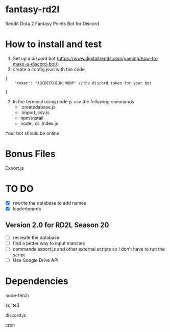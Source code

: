 # fantasy-rd2l
Reddit Dota 2 Fantasy Points Bot for Discord



# How to install and test

1. Set up a discord bot (https://www.digitaltrends.com/gaming/how-to-make-a-discord-bot/)
2. create a config.json with the code
```
{
    "token": "ABCDEFGHIJKLMONP" //the discord token for your bot 
    
}
```
3. In the terminal using node.js use the following commands
   - .createdabase.js
   - .import_csv.js
   - npm install 
   - node . or .index.js

Your bot should be online


# Bonus Files

Export.js

# TO DO
- [X] rewrite the database to add names
- [X] leaderboards

## Version 2.0 for RD2L Season 20 
- [ ] recreate the database
- [ ] find a better way to input matches 
- [ ] commands export.js and other external scripts so I don't have to run the script
- [ ] Use Google Drive API 

# Dependencies 
node-fetch

sqlite3

discord.js

cron




